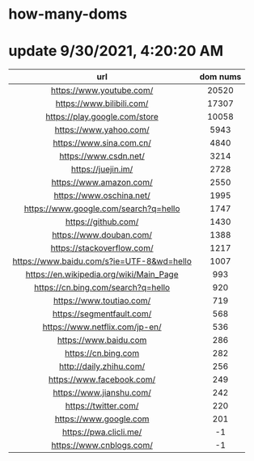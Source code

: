 # how-many-doms

# update 9/30/2021, 4:20:20 AM

url | dom nums
:-: | :-:
https://www.youtube.com/ | 20520
https://www.bilibili.com/ | 17307
https://play.google.com/store | 10058
https://www.yahoo.com/ | 5943
https://www.sina.com.cn/ | 4840
https://www.csdn.net/ | 3214
https://juejin.im/ | 2728
https://www.amazon.com/ | 2550
https://www.oschina.net/ | 1995
https://www.google.com/search?q=hello | 1747
https://github.com/ | 1430
https://www.douban.com/ | 1388
https://stackoverflow.com/ | 1217
https://www.baidu.com/s?ie=UTF-8&wd=hello | 1007
https://en.wikipedia.org/wiki/Main_Page | 993
https://cn.bing.com/search?q=hello | 920
https://www.toutiao.com/ | 719
https://segmentfault.com/ | 568
https://www.netflix.com/jp-en/ | 536
https://www.baidu.com | 286
https://cn.bing.com | 282
http://daily.zhihu.com/ | 256
https://www.facebook.com/ | 249
https://www.jianshu.com/ | 242
https://twitter.com/ | 220
https://www.google.com | 201
https://pwa.clicli.me/ | -1
https://www.cnblogs.com/ | -1

